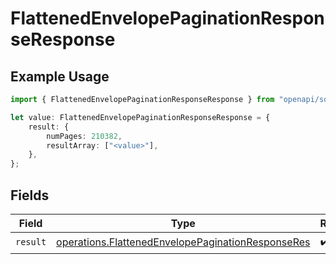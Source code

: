 # FlattenedEnvelopePaginationResponseResponse

## Example Usage

```typescript
import { FlattenedEnvelopePaginationResponseResponse } from "openapi/sdk/models/operations";

let value: FlattenedEnvelopePaginationResponseResponse = {
    result: {
        numPages: 210382,
        resultArray: ["<value>"],
    },
};
```

## Fields

| Field                                                                                                                         | Type                                                                                                                          | Required                                                                                                                      | Description                                                                                                                   |
| ----------------------------------------------------------------------------------------------------------------------------- | ----------------------------------------------------------------------------------------------------------------------------- | ----------------------------------------------------------------------------------------------------------------------------- | ----------------------------------------------------------------------------------------------------------------------------- |
| `result`                                                                                                                      | [operations.FlattenedEnvelopePaginationResponseRes](../../../sdk/models/operations/flattenedenvelopepaginationresponseres.md) | :heavy_check_mark:                                                                                                            | N/A                                                                                                                           |